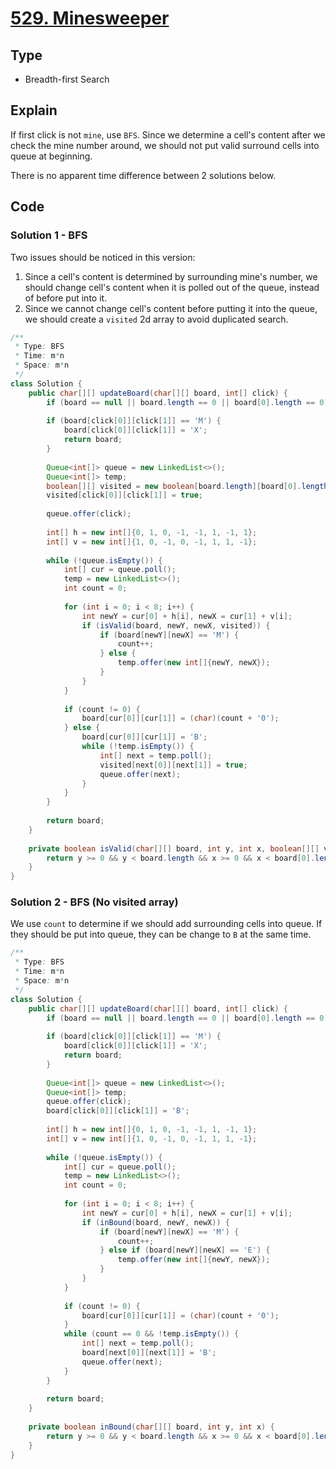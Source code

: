 # [529. Minesweeper](https://leetcode.com/problems/minesweeper/)

## Type

- Breadth-first Search

## Explain

If first click is not `mine`, use `BFS`. Since we determine a cell's content after we check the mine number around, we should not put valid surround cells into queue at beginning.

There is no apparent time difference between 2 solutions below.

## Code

### Solution 1 - BFS

Two issues should be noticed in this version:

1. Since a cell's content is determined by surrounding mine's number, we should change cell's content when it is polled out of the queue, instead of before put into it. 
2. Since we cannot change cell's content before putting it into the queue, we should create a `visited` 2d array to avoid duplicated search.

```java
/**
 * Type: BFS
 * Time: m*n
 * Space: m*n
 */
class Solution {
    public char[][] updateBoard(char[][] board, int[] click) {
        if (board == null || board.length == 0 || board[0].length == 0) return board;
        
        if (board[click[0]][click[1]] == 'M') {
            board[click[0]][click[1]] = 'X';
            return board;
        }
        
        Queue<int[]> queue = new LinkedList<>();
        Queue<int[]> temp;
        boolean[][] visited = new boolean[board.length][board[0].length];
        visited[click[0]][click[1]] = true;
        
        queue.offer(click);
        
        int[] h = new int[]{0, 1, 0, -1, -1, 1, -1, 1};
        int[] v = new int[]{1, 0, -1, 0, -1, 1, 1, -1};
        
        while (!queue.isEmpty()) {
            int[] cur = queue.poll();
            temp = new LinkedList<>();
            int count = 0;
            
            for (int i = 0; i < 8; i++) {
                int newY = cur[0] + h[i], newX = cur[1] + v[i];
                if (isValid(board, newY, newX, visited)) {
                    if (board[newY][newX] == 'M') {
                        count++;
                    } else {
                        temp.offer(new int[]{newY, newX});
                    }
                }
            }
            
            if (count != 0) {
                board[cur[0]][cur[1]] = (char)(count + '0');
            } else {
                board[cur[0]][cur[1]] = 'B';
                while (!temp.isEmpty()) {
                    int[] next = temp.poll();
                    visited[next[0]][next[1]] = true;
                    queue.offer(next);
                }
            }
        }
        
        return board;
    }
    
    private boolean isValid(char[][] board, int y, int x, boolean[][] visited) {
        return y >= 0 && y < board.length && x >= 0 && x < board[0].length && !visited[y][x];
    }
}
```

### Solution 2 - BFS (No visited array)

We use `count` to determine if we should add surrounding cells into queue. If they should be put into queue, they can be change to `B` at the same time.

```java
/**
 * Type: BFS
 * Time: m*n
 * Space: m*n
 */
class Solution {
    public char[][] updateBoard(char[][] board, int[] click) {
        if (board == null || board.length == 0 || board[0].length == 0) return board;
        
        if (board[click[0]][click[1]] == 'M') {
            board[click[0]][click[1]] = 'X';
            return board;
        }
        
        Queue<int[]> queue = new LinkedList<>();
        Queue<int[]> temp;
        queue.offer(click);
        board[click[0]][click[1]] = 'B';
        
        int[] h = new int[]{0, 1, 0, -1, -1, 1, -1, 1};
        int[] v = new int[]{1, 0, -1, 0, -1, 1, 1, -1};
        
        while (!queue.isEmpty()) {
            int[] cur = queue.poll();
            temp = new LinkedList<>();
            int count = 0;
            
            for (int i = 0; i < 8; i++) {
                int newY = cur[0] + h[i], newX = cur[1] + v[i];
                if (inBound(board, newY, newX)) {
                    if (board[newY][newX] == 'M') {
                        count++;
                    } else if (board[newY][newX] == 'E') {
                        temp.offer(new int[]{newY, newX});
                    }
                }
            }
            
            if (count != 0) {
                board[cur[0]][cur[1]] = (char)(count + '0');
            }
            while (count == 0 && !temp.isEmpty()) {
                int[] next = temp.poll();
                board[next[0]][next[1]] = 'B';
                queue.offer(next);
            }
        }
        
        return board;
    }
    
    private boolean inBound(char[][] board, int y, int x) {
        return y >= 0 && y < board.length && x >= 0 && x < board[0].length;
    }
}
```